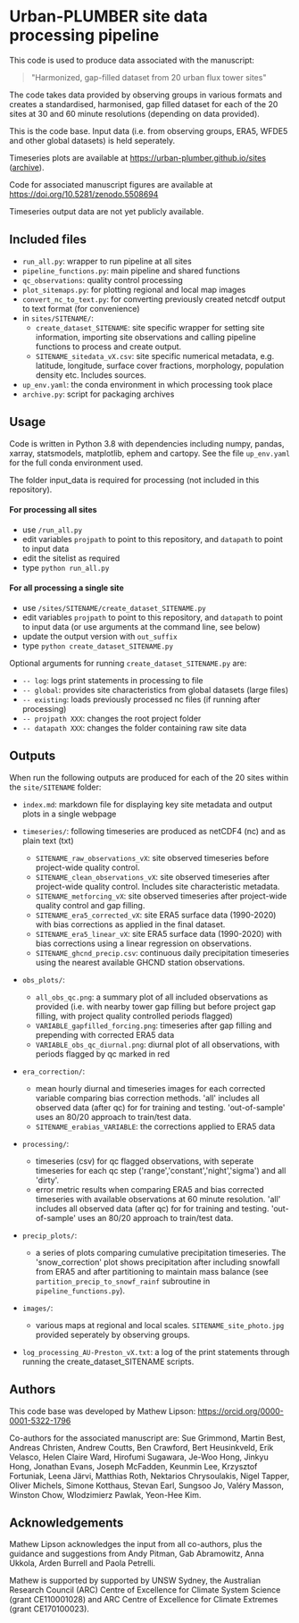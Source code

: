 # Urban-PLUMBER site data processing pipeline

This code is used to produce data associated with the manuscript:

>  "Harmonized, gap-filled dataset from 20 urban flux tower sites"

The code takes data provided by observing groups in various formats and creates a standardised, harmonised, 
gap filled dataset for each of the 20 sites at 30 and 60 minute resolutions (depending on data provided).

This is the code base. Input data (i.e. from observing groups, ERA5, WFDE5 and other global datasets) is held seperately.

Timeseries plots are available at https://urban-plumber.github.io/sites ([archive](https://doi.org/10.5281/zenodo.5516693)).

Code for associated manuscript figures are available at https://doi.org/10.5281/zenodo.5508694

Timeseries output data are not yet publicly available.

## Included files

 - `run_all.py`: wrapper to run pipeline at all sites
 - `pipeline_functions.py`: main pipeline and shared functions
 - `qc_observations`: quality control processing
 - `plot_sitemaps.py`: for plotting regional and local map images
 - `convert_nc_to_text.py`: for converting previously created netcdf output to text format (for convenience)
 - in `sites/SITENAME/`:
    - `create_dataset_SITENAME`: site specific wrapper for setting site information, importing site observations and calling pipeline functions to process and create output.
    - `SITENAME_sitedata_vX.csv`: site specific numerical metadata, e.g. latitude, longitude, surface cover fractions, morphology, population density etc. Includes sources.
 - `up_env.yaml`: the conda environment in which processing took place
 - `archive.py`: script for packaging archives

## Usage

Code is written in Python 3.8 with dependencies including numpy, pandas, xarray, statsmodels, matplotlib, ephem and cartopy. See the file `up_env.yaml` for the full conda environment used.

The folder input_data is required for processing (not included in this repository).

#### For processing all sites

 - use `/run_all.py`
 - edit variables `projpath` to point to this repository, and `datapath` to point to input data
 - edit the sitelist as required
 - type `python run_all.py`

#### For all processing a single site

 - use `/sites/SITENAME/create_dataset_SITENAME.py`
 - edit variables `projpath` to point to this repository, and `datapath` to point to input data (or use arguments at the command line, see below)
 - update the output version with `out_suffix`
 - type `python create_dataset_SITENAME.py`

Optional arguments for running `create_dataset_SITENAME.py` are:

 - `-- log`:          logs print statements in processing to file
 - `-- global`:       provides site characteristics from global datasets (large files)
 - `-- existing`:     loads previously processed nc files (if running after processing)
 - `-- projpath XXX`: changes the root project folder
 - `-- datapath XXX`: changes the folder containing raw site data

## Outputs

When run the following outputs are produced for each of the 20 sites within the `site/SITENAME` folder:

- `index.md`: markdown file for displaying key site metadata and output plots in a single webpage

 - `timeseries/`: following timeseries are produced as netCDF4 (nc) and as plain text (txt)
    - `SITENAME_raw_observations_vX`: site observed timeseries before project-wide quality control.
    - `SITENAME_clean_observations_vX`: site observed timeseries after project-wide quality control. Includes site characteristic metadata.
    - `SITENAME_metforcing_vX`: site observed timeseries after project-wide quality control and gap filling.
    - `SITENAME_era5_corrected_vX`: site ERA5 surface data (1990-2020) with bias corrections as applied in the final dataset.
    - `SITENAME_era5_linear_vX`: site ERA5 surface data (1990-2020) with bias corrections using a linear regression on observations.
    - `SITENAME_ghcnd_precip.csv`: continuous daily precipitation timeseries using the nearest available GHCND station observations.

 - `obs_plots/`:
    - `all_obs_qc.png`: a summary plot of all included observations as provided (i.e. with nearby tower gap filling but before project gap filling, with project quality controlled periods flagged)
    - `VARIABLE_gapfilled_forcing.png`: timeseries after gap filling and prepending with corrected ERA5 data
    - `VARIABLE_obs_qc_diurnal.png`: diurnal plot of all observations, with periods flagged by qc marked in red

 - `era_correction/`:
    - mean hourly diurnal and timeseries images for each corrected variable comparing bias correction methods. 'all' includes all observed data (after qc) for for training and testing. 'out-of-sample' uses an 80/20 approach to train/test data.
    - `SITENAME_erabias_VARIABLE`: the corrections applied to ERA5 data
 - `processing/`:
    - timeseries (csv) for qc flagged observations, with seperate timeseries for each qc step ('range','constant','night','sigma') and all 'dirty'.
    - error metric results when comparing ERA5 and bias corrected timeseries with available observations at 60 minute resolution. 'all' includes all observed data (after qc) for for training and testing. 'out-of-sample' uses an 80/20 approach to train/test data.
 - `precip_plots/`:
    - a series of plots comparing cumulative precipitation timeseries. The 'snow_correction' plot shows precipitation after including snowfall from ERA5 and after partitioning to maintain mass balance (see `partition_precip_to_snowf_rainf` subroutine in `pipeline_functions.py`).
 - `images/`:
    - various maps at regional and local scales. `SITENAME_site_photo.jpg` provided seperately by observing groups.
 - `log_processing_AU-Preston_vX.txt`: a log of the print statements through running the create_dataset_SITENAME scripts.


## Authors

This code base was developed by Mathew Lipson: https://orcid.org/0000-0001-5322-1796

Co-authors for the associated manuscript are: Sue Grimmond, Martin Best, Andreas Christen, Andrew Coutts, Ben Crawford, 
Bert Heusinkveld, Erik Velasco, Helen Claire Ward, Hirofumi Sugawara, Je-Woo Hong, Jinkyu Hong, Jonathan Evans, 
Joseph McFadden, Keunmin Lee, Krzysztof Fortuniak, Leena Järvi, Matthias Roth, Nektarios Chrysoulakis, Nigel Tapper, 
Oliver Michels, Simone Kotthaus, Stevan Earl, Sungsoo Jo, Valéry Masson, Winston Chow, Wlodzimierz Pawlak, Yeon-Hee Kim.

## Acknowledgements

Mathew Lipson acknowledges the input from all co-authors, plus the guidance and suggestions from Andy Pitman, Gab Abramowitz, Anna Ukkola, Arden Burrell and Paola Petrelli.

Mathew is supported by supported by UNSW Sydney, the Australian Research Council (ARC) Centre of Excellence for Climate System Science (grant CE110001028) and ARC Centre of Excellence for Climate Extremes (grant CE170100023).

